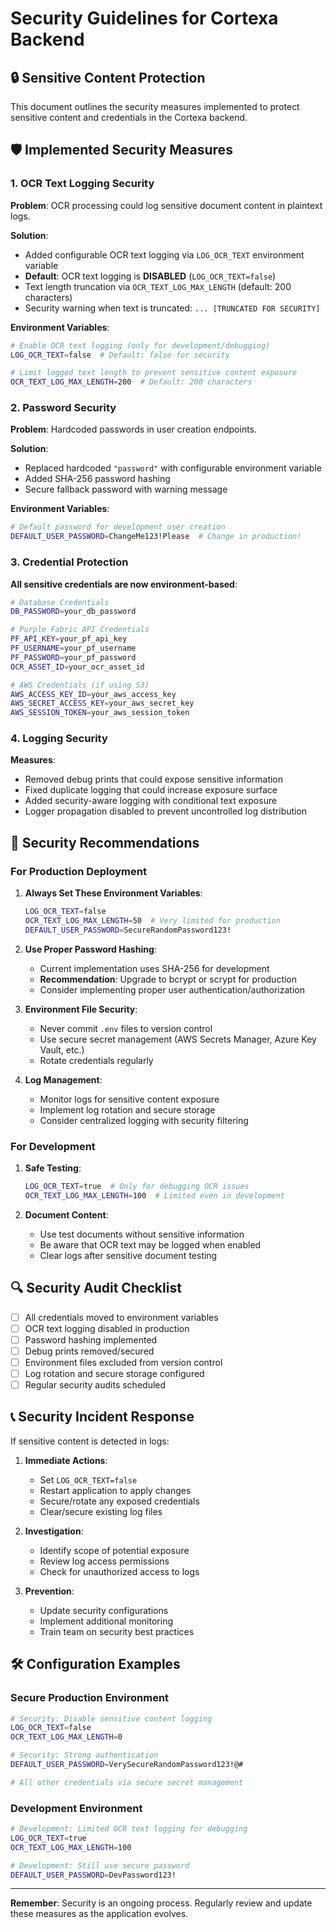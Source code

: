 # Security Guidelines for Cortexa Backend

## 🔒 Sensitive Content Protection

This document outlines the security measures implemented to protect sensitive content and credentials in the Cortexa backend.

## 🛡️ Implemented Security Measures

### 1. OCR Text Logging Security

**Problem**: OCR processing could log sensitive document content in plaintext logs.

**Solution**: 
- Added configurable OCR text logging via `LOG_OCR_TEXT` environment variable
- **Default**: OCR text logging is **DISABLED** (`LOG_OCR_TEXT=false`)
- Text length truncation via `OCR_TEXT_LOG_MAX_LENGTH` (default: 200 characters)
- Security warning when text is truncated: `... [TRUNCATED FOR SECURITY]`

**Environment Variables**:
```bash
# Enable OCR text logging (only for development/debugging)
LOG_OCR_TEXT=false  # Default: false for security

# Limit logged text length to prevent sensitive content exposure
OCR_TEXT_LOG_MAX_LENGTH=200  # Default: 200 characters
```

### 2. Password Security

**Problem**: Hardcoded passwords in user creation endpoints.

**Solution**:
- Replaced hardcoded `"password"` with configurable environment variable
- Added SHA-256 password hashing
- Secure fallback password with warning message

**Environment Variables**:
```bash
# Default password for development user creation
DEFAULT_USER_PASSWORD=ChangeMe123!Please  # Change in production!
```

### 3. Credential Protection

**All sensitive credentials are now environment-based**:
```bash
# Database Credentials
DB_PASSWORD=your_db_password

# Purple Fabric API Credentials
PF_API_KEY=your_pf_api_key
PF_USERNAME=your_pf_username
PF_PASSWORD=your_pf_password
OCR_ASSET_ID=your_ocr_asset_id

# AWS Credentials (if using S3)
AWS_ACCESS_KEY_ID=your_aws_access_key
AWS_SECRET_ACCESS_KEY=your_aws_secret_key
AWS_SESSION_TOKEN=your_aws_session_token
```

### 4. Logging Security

**Measures**:
- Removed debug prints that could expose sensitive information
- Fixed duplicate logging that could increase exposure surface
- Added security-aware logging with conditional text exposure
- Logger propagation disabled to prevent uncontrolled log distribution

## 🚨 Security Recommendations

### For Production Deployment

1. **Always Set These Environment Variables**:
   ```bash
   LOG_OCR_TEXT=false
   OCR_TEXT_LOG_MAX_LENGTH=50  # Very limited for production
   DEFAULT_USER_PASSWORD=SecureRandomPassword123!
   ```

2. **Use Proper Password Hashing**:
   - Current implementation uses SHA-256 for development
   - **Recommendation**: Upgrade to bcrypt or scrypt for production
   - Consider implementing proper user authentication/authorization

3. **Environment File Security**:
   - Never commit `.env` files to version control
   - Use secure secret management (AWS Secrets Manager, Azure Key Vault, etc.)
   - Rotate credentials regularly

4. **Log Management**:
   - Monitor logs for sensitive content exposure
   - Implement log rotation and secure storage
   - Consider centralized logging with security filtering

### For Development

1. **Safe Testing**:
   ```bash
   LOG_OCR_TEXT=true  # Only for debugging OCR issues
   OCR_TEXT_LOG_MAX_LENGTH=100  # Limited even in development
   ```

2. **Document Content**:
   - Use test documents without sensitive information
   - Be aware that OCR text may be logged when enabled
   - Clear logs after sensitive document testing

## 🔍 Security Audit Checklist

- [ ] All credentials moved to environment variables
- [ ] OCR text logging disabled in production
- [ ] Password hashing implemented
- [ ] Debug prints removed/secured
- [ ] Environment files excluded from version control
- [ ] Log rotation and secure storage configured
- [ ] Regular security audits scheduled

## 📞 Security Incident Response

If sensitive content is detected in logs:

1. **Immediate Actions**:
   - Set `LOG_OCR_TEXT=false`
   - Restart application to apply changes
   - Secure/rotate any exposed credentials
   - Clear/secure existing log files

2. **Investigation**:
   - Identify scope of potential exposure
   - Review log access permissions
   - Check for unauthorized access to logs

3. **Prevention**:
   - Update security configurations
   - Implement additional monitoring
   - Train team on security best practices

## 🛠️ Configuration Examples

### Secure Production Environment
```bash
# Security: Disable sensitive content logging
LOG_OCR_TEXT=false
OCR_TEXT_LOG_MAX_LENGTH=0

# Security: Strong authentication
DEFAULT_USER_PASSWORD=VerySecureRandomPassword123!@#

# All other credentials via secure secret management
```

### Development Environment
```bash
# Development: Limited OCR text logging for debugging
LOG_OCR_TEXT=true
OCR_TEXT_LOG_MAX_LENGTH=100

# Development: Still use secure password
DEFAULT_USER_PASSWORD=DevPassword123!
```

---

**Remember**: Security is an ongoing process. Regularly review and update these measures as the application evolves.
